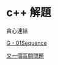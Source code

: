 # c++ 解題
貪心連結

[G - 01Sequence](https://atcoder.jp/contests/abc216/tasks/abc216_g)

[又一個區間問題](https://codeforces.com/group/CaGRR8aOQ6/contest/341902/problem/C)
